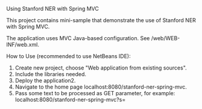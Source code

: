Using Stanford NER with Spring MVC


This project contains mini-sample that demonstrate the use of Stanford NER with Spring MVC. 

The application uses MVC Java-based configuration. See /web/WEB-INF/web.xml.

How to Use (recommended to use NetBeans IDE):
1. Create new project, choose "Web application from existing sources".
2. Include the libraries needed.
3. Deploy the application2. 
4. Navigate to the home page localhost:8080/stanford-ner-spring-mvc.
5. Pass some text to be processed as GET parameter, for example: localhost:8080/stanford-ner-spring-mvc?s=



